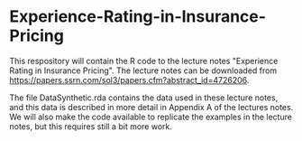# Experience-Rating-in-Insurance-Pricing
This respository will contain the R code to the lecture notes "Experience Rating in Insurance Pricing".
The lecture notes can be downloaded from https://papers.ssrn.com/sol3/papers.cfm?abstract_id=4726206.

The file DataSynthetic.rda contains the data used in these lecture notes, and this data is described in more detail in Appendix A of the lectures notes.
We will also make the code available to replicate the examples in the lecture notes, but this requires still a bit more work.

